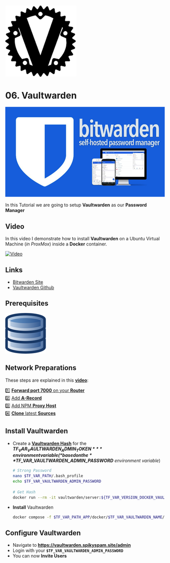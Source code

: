 ![NPM Logo](_assets/images/vaultwarden.png)
# 06. Vaultwarden

![NPM Banner](_assets/images/bw_banner.png)

In this Tutorial we are going to setup **Vaultwarden** as our **Password Manager**

## Video

In this video I demonstrate how to install **Vaultwarden** on a Ubuntu Virtual Machine (*in ProxMox*) inside a **Docker** container.

[![Video](_assets/images/vaultwarden-video.png)](https://youtu.be/XXXXXXXXXXXXXXXXXXXXXXX)

## Links

- [Bitwarden Site](https://bitwarden.com)
- [Vaultwarden Github](https://github.com/dani-garcia/vaultwarden)

## Prerequisites

[![05. Databases](../05_databases/_assets/images/database.png)](../05_databases/README.md)

## Network Preparations

These steps are explained in this **[video](https://youtu.be/8UoNDwNV4R8)**:

1️⃣ [**Forward port 7000** on your **Router**](../05_databases/README.md#forward-ports-router) \
2️⃣ [Add **A-Record**](../05_databases/README.md#add-a-record) \
3️⃣ [Add NPM **Proxy Host**](../05_databases/README.md#npm-proxy-host) \
4️⃣ [**Clone** latest **Sources**](../05_databases/README.md#latest-sources)

## Install Vaultwarden

- Create a **[Vaultwarden Hash](https://github.com/dani-garcia/vaultwarden/wiki/Enabling-admin-page)** for the ***$TF_VAR_VAULTWARDEN_ADMIN_TOKEN*** environment variable (*based on the **$TF_VAR_VAULTWARDEN_ADMIN_PASSWORD** environment variable*)
  ```bash
  # Strong Password
  nano $TF_VAR_PATH/.bash_profile
  echo $TF_VAR_VAULTWARDEN_ADMIN_PASSWORD

  # Get Hash
  docker run --rm -it vaultwarden/server:${TF_VAR_VERSION_DOCKER_VAULTWARDEN} ./vaultwarden hash
  ```
- **Install** Vaultwarden
  ```bash
  docker compose -f $TF_VAR_PATH_APP/docker/$TF_VAR_VAULTWARDEN_NAME/docker-compose.yaml up -d
  ```

## Configure Vaultwarden

- Navigate to **https://vaultwarden.spikyspam.site/admin**
- Login with your **`$TF_VAR_VAULTWARDEN_ADMIN_PASSWORD`**
- You can now **Invite Users**